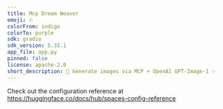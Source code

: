 ```yaml
---
title: Mcp Dream Weaver
emoji: 🔥
colorFrom: indigo
colorTo: purple
sdk: gradio
sdk_version: 5.33.1
app_file: app.py
pinned: false
license: apache-2.0
short_description: 🎨 Generate images via MCP + OpenAI GPT-Image-1 ✨
---
```


Check out the configuration reference at https://huggingface.co/docs/hub/spaces-config-reference
